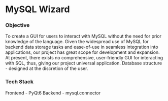 # MySQL Wizard

### Objective
To create a GUI for users to interact with MySQL without the need for prior knowledge of the language. Given the widespread use of MySQL for backend data storage tasks and ease-of-use in seamless integration into applications, our project has great scope for development and expansion. At present, there exists no comprehensive, user-friendly GUI for interacting with SQL, thus, giving our project universal application. Database structure - designed at the discretion of the user.

### Tech Stack
Frontend - PyQt6
Backend - mysql.connector
